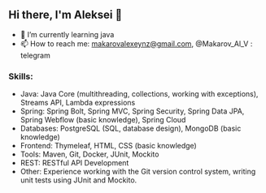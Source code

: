 ## Hi there, I'm Aleksei 👋

- 🌱 I’m currently learning java
- 📫 How to reach me: makarovalexeynz@gmail.com, @Makarov_Al_V : telegram
  

### Skills:
- Java: Java Core (multithreading, collections, working with exceptions), Streams API, Lambda expressions
- Spring: Spring Bolt, Spring MVC, Spring Security, Spring Data JPA, Spring Webflow (basic knowledge), Spring Cloud
- Databases: PostgreSQL (SQL, database design), MongoDB (basic knowledge)
- Frontend: Thymeleaf, HTML, CSS (basic knowledge)
- Tools: Maven, Git, Docker, JUnit, Mockito
- REST: RESTful API Development
- Other: Experience working with the Git version control system, writing unit tests using JUnit and Mockito.

<!--
**Makarovalexeynz/makarovalexeynz** is a ✨ _special_ ✨ repository because its `README.md` (this file) appears on your GitHub profile.

Here are some ideas to get you started:

- 🔭 I’m currently working on ...
- 🌱 I’m currently learning ...
- 👯 I’m looking to collaborate on ...
- 🤔 I’m looking for help with ...
- 💬 Ask me about ...
- 📫 How to reach me: ...
- 😄 Pronouns: ...
- ⚡ Fun fact: ...
-->
